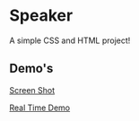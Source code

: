 # Speaker
A simple CSS and HTML project! 

## Demo's 
[Screen Shot](https://i.imgur.com/iTCPksB.png)

[Real Time Demo](https://dev-caspertheghost.github.io/Speaker/)
